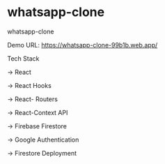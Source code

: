 # whatsapp-clone
whatsapp-clone


Demo URL: https://whatsapp-clone-99b1b.web.app/

Tech Stack

-> React

-> React Hooks

-> React- Routers

-> React-Context API

-> Firebase Firestore

-> Google Authentication

-> Firestore Deployment
